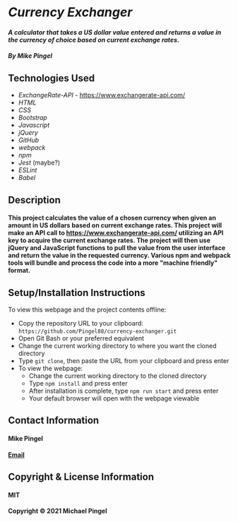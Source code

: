 # _Currency Exchanger_
#### _A calculator that takes a US dollar value entered and returns a value in the currency of choice based on current exchange rates._
#### _By Mike Pingel_
## Technologies Used
* _ExchangeRate-API_ - https://www.exchangerate-api.com/
* _HTML_
* _CSS_
* _Bootstrap_
* _Javascript_
* _jQuery_
* _GitHub_
* _webpack_
* _npm_
* _Jest_ (maybe?)
* _ESLint_
* _Babel_

## Description
#### This project calculates the value of a chosen currency when given an amount in US dollars based on current exchange rates. This project will make an API call to https://www.exchangerate-api.com/ utilizing an API key to acquire the current exchange rates. The project will then use jQuery and JavaScript functions to pull the value from the user interface and return the value in the requested currency. Various npm and webpack tools will bundle and process the code into a more "machine friendly" format.

## Setup/Installation Instructions
To view this webpage and the project contents offline:
* Copy the repository URL to your clipboard: `https://github.com/Pingel88/currency-exchanger.git`
* Open Git Bash or your preferred equivalent
* Change the current working directory to where you want the cloned directory
* Type `git clone`, then paste the URL from your clipboard and press enter
* To view the webpage:
  * Change the current working directory to the cloned directory
  * Type `npm install` and press enter
  * After installation is complete, type `npm run start` and press enter
  * Your default browser will open with the webpage viewable
## Contact Information
#### Mike Pingel
#### [Email](mailto:mdpingel@gmail.com?subject=[GitHub]Epicodus%20Project%20-%20Currency%20Exchanger)
## Copyright & License Information
#### MIT
#### Copyright &copy; 2021 Michael Pingel